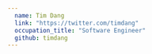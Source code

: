 ```yaml
---
  name: Tim Dang
  link: "https://twitter.com/timdang"
  occupation_title: "Software Engineer"
  github: timdang
---
```

